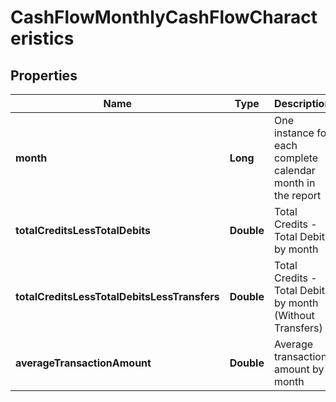 

# CashFlowMonthlyCashFlowCharacteristics


## Properties

| Name | Type | Description | Notes |
|------------ | ------------- | ------------- | -------------|
|**month** | **Long** | One instance for each complete calendar month in the report |  |
|**totalCreditsLessTotalDebits** | **Double** | Total Credits - Total Debits by month |  |
|**totalCreditsLessTotalDebitsLessTransfers** | **Double** | Total Credits - Total Debits by month (Without Transfers) |  |
|**averageTransactionAmount** | **Double** | Average transaction amount by month |  |



